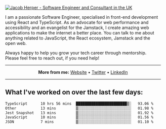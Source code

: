 [![Jacob Herper - Software Engineer and Consultant in the UK](https://res.cloudinary.com/jacobherper/image/upload/v1641506277/gh-image.png)](https://jacobherper.com/)

I am a passionate Software Engineer, specialised in front-end development using React and TypeScript. As an advocate for web performance and accessibility and an evangelist for the Jamstack, I create amazing web applications to make the internet a better place. You can talk to me about anything related to JavaScript, the React ecosystem, Jamstack and the open web.

Always happy to help you grow your tech career through mentorship. Please feel free to reach out, if you need help!

---

<p align="center">
  <strong>More from me:</strong> 
  <a href="https://jacobherper.com/">Website</a> •
  <a href="https://twitter.com/intent/follow?screen_name=jakeherp&tw_p=followbutton">Twitter</a> •
  <a href="https://www.linkedin.com/in/jacobherper/">LinkedIn</a>
</p>

---

## What I've worked on over the last few days:

<!--START_SECTION:waka-->

```txt
TypeScript      10 hrs 56 mins  ███████████████████████▒░   93.06 %
Other           13 mins         ▒░░░░░░░░░░░░░░░░░░░░░░░░   01.98 %
Jest Snapshot   13 mins         ▒░░░░░░░░░░░░░░░░░░░░░░░░   01.92 %
JavaScript      10 mins         ▒░░░░░░░░░░░░░░░░░░░░░░░░   01.56 %
JSON            7 mins          ▒░░░░░░░░░░░░░░░░░░░░░░░░   01.10 %
```

<!--END_SECTION:waka-->
